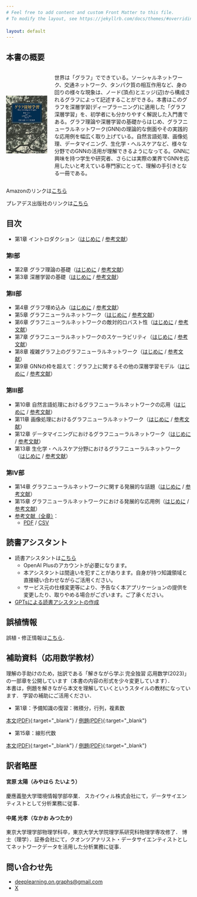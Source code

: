 ```yaml
---
# Feel free to add content and custom Front Matter to this file.
# To modify the layout, see https://jekyllrb.com/docs/themes/#overriding-theme-defaults

layout: default
---
```

<h2>本書の概要</h2>
<div style="display: flex; align-items: center;">
    <div style="flex: 0.3;">
        <img src="./cover.jpg" alt="" style="max-width: 100%; height: auto;">
    </div>
    <div style="flex: 1; margin-left: 20px;">
    <p>世界は「グラフ」でできている。ソーシャルネットワーク、交通ネットワーク、タンパク質の相互作用など、身の回りの様々な現象は、ノード(頂点)とエッジ(辺)から構成されるグラフによって記述することができる。本書はこのグラフを深層学習(ディープラーニング)に適用した「グラフ深層学習」を、初学者にも分かりやすく解説した入門書である。グラフ理論や深層学習の基礎からはじめ、グラフニューラルネットワーク(GNN)の理論的な側面やその実践的な応用例を幅広く取り上げている。自然言語処理、画像処理、データマイニング、生化学・ヘルスケアなど、様々な分野でのGNNの活用が理解できるようになってる。GNNに興味を持つ学生や研究者、さらには実際の業界でGNNを応用したいと考えている専門家にとって、理解の手引きとなる一冊である。</p>
    </div>
</div>

<p>Amazonのリンクは<a href="https://amzn.asia/d/6agPggA">こちら</a></p>
<p>プレアデス出版社のリンクは<a href="http://www.pleiades-publishing.co.jp/genre/kakuritsu.html#bk05">こちら</a></p>

## 目次
- 第1章 イントロダクション（[はじめに](./chap/1_introduction.markdown) / [参考文献](./chap/1_ref.markdown)）
### 第Ⅰ部
- 第2章 グラフ理論の基礎（[はじめに](./chap/2_introduction.markdown) / [参考文献](./chap/2_ref.markdown)）
- 第3章 深層学習の基礎（[はじめに](./chap/3_introduction.markdown) / [参考文献](./chap/3_ref.markdown)）
### 第Ⅱ部
- 第4章 グラフ埋め込み（[はじめに](./chap/4_introduction.markdown) / [参考文献](./chap/4_ref.markdown)）
- 第5章 グラフニューラルネットワーク（[はじめに](./chap/5_introduction.markdown) / [参考文献](./chap/5_ref.markdown)）
- 第6章 グラフニューラルネットワークの敵対的ロバスト性（[はじめに](./chap/6_introduction.markdown) / [参考文献](./chap/6_ref.markdown)）
- 第7章 グラフニューラルネットワークのスケーラビリティ（[はじめに](./chap/7_introduction.markdown) / [参考文献](./chap/7_ref.markdown)）
- 第8章 複雑グラフ上のグラフニューラルネットワーク（[はじめに](./chap/8_introduction.markdown) / [参考文献](./chap/8_ref.markdown)）
- 第9章 GNNの枠を超えて：グラフ上に関するその他の深層学習モデル（[はじめに](./chap/9_introduction.markdown) / [参考文献](./chap/9_ref.markdown)）
### 第Ⅲ部
- 第10章 自然言語処理におけるグラフニューラルネットワークの応用（[はじめに](./chap/10_introduction.markdown) / [参考文献](./chap/10_ref.markdown)）
- 第11章 画像処理におけるグラフニューラルネットワーク（[はじめに](./chap/11_introduction.markdown) / [参考文献](./chap/11_ref.markdown)）
- 第12章 データマイニングにおけるグラフニューラルネットワーク（[はじめに](./chap/12_introduction.markdown) / [参考文献](./chap/12_ref.markdown)）
- 第13章 生化学・ヘルスケア分野におけるグラフニューラルネットワーク（[はじめに](./chap/13_introduction.markdown) / [参考文献](./chap/13_ref.markdown)）
### 第Ⅳ部
- 第14章 グラフニューラルネットワークに関する発展的な話題（[はじめに](./chap/14_introduction.markdown) / [参考文献](./chap/14_ref.markdown)）
- 第15章 グラフニューラルネットワークにおける発展的な応用例（[はじめに](./chap/15_introduction.markdown) / [参考文献](./chap/15_ref.markdown)）
- [参考文献（全章）](./all_ref.markdown)：
    - [PDF](./References.pdf) / [CSV](./references_books)

## 読書アシスタント
- 読書アシスタントは[こちら](https://chat.openai.com/g/g-yDqZojV1t-gurahushen-ceng-xue-xi-du-shu-asisutanto)
    - OpenAI Plusのアカウントが必要になります。
    - 本アシスタントは間違いを犯すことがあります。自身が持つ知識領域と直接縫い合わせながらご活用ください。
    - サービス元の仕様変更等により、予告なく本アプリケーションの提供を変更したり、取りやめる場合がございます。ご了承ください。
- [GPTsによる読書アシスタントの作成](https://qiita.com/deeplearning-on-graphs/items/a6de9bcdad540dab5ecb)

## 誤植情報
誤植・修正情報は[こちら](./errata.markdown)．

## 補助資料（応用数学教材）

理解の手助けのため，拙訳である「解きながら学ぶ 完全独習 応用数学(2023)」の一部章を公開しています（本書の内容の形式を少々変更しています）．<br>
本書は，例題を解きながら本文を理解していくというスタイルの教材になっています．
学習の補助にご活用ください．

- 第1章：予備知識の復習：微積分，行列，複素数

[本文(PDF)](./admath_basic_cal_text.pdf){:target="_blank"} / [例題(PDF)](./admath_basic_cal_exercise.pdf){:target="_blank"}

- 第15章：線形代数

[本文(PDF)](./admath_linear_algebra_text.pdf){:target="_blank"} / [例題(PDF)](./admath_linear_algebra_exercise.pdf){:target="_blank"}

## 訳者略歴
#### 宮原 太陽（みやはら たいよう）
慶應義塾大学環境情報学部卒業．
スカイウィル株式会社にて，データサイエンティストとして分析業務に従事．

#### 中尾 光孝（なかお みつたか）
東京大学理学部物理学科卒，東京大学大学院理学系研究科物理学専攻修了．
博士（理学）．証券会社にて，クオンツアナリスト・データサイエンティストとしてネットワークデータを活用した分析業務に従事．

## 問い合わせ先
- deeplearning.on.graphs@gmail.com
- [X](https://twitter.com/deepL_on_graphs)
